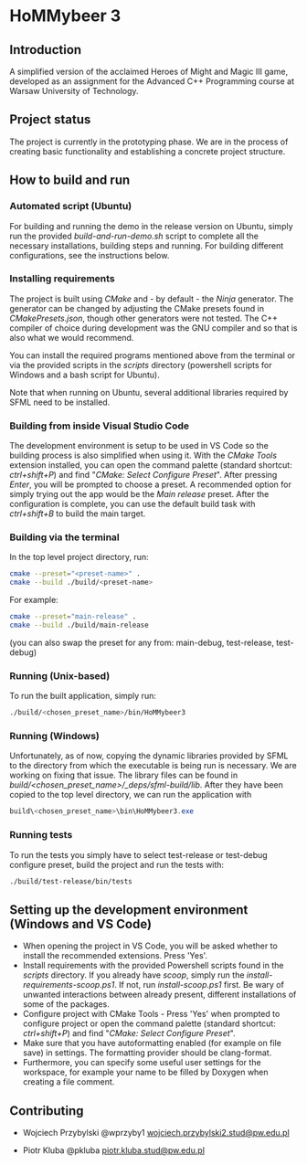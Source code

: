 # HoMMybeer 3

## Introduction

A simplified version of the acclaimed Heroes of Might and Magic III game, developed as an assignment for the Advanced C++ Programming course at Warsaw University of Technology.

## Project status

The project is currently in the prototyping phase. We are in the process of creating basic functionality and establishing a concrete project structure.

## How to build and run

### Automated script (Ubuntu)

For building and running the demo in the release version on Ubuntu, simply run the provided _build-and-run-demo.sh_ script to complete all the necessary installations, building steps and running. For building different configurations, see the instructions below.

### Installing requirements
The project is built using _CMake_ and - by default - the _Ninja_ generator. The generator can be changed by adjusting the CMake presets found in _CMakePresets.json_, though other generators were not tested. The C++ compiler of choice during development was the GNU compiler and so that is also what we would recommend.

You can install the required programs mentioned above from the terminal or via the provided scripts in the _scripts_ directory (powershell scripts for Windows and a bash script for Ubuntu).

Note that when running on Ubuntu, several additional libraries required by SFML need to be installed. 

### Building from inside Visual Studio Code

The development environment is setup to be used in VS Code so the building process is also simplified when using it. With the _CMake Tools_ extension installed, you can open the command palette (standard shortcut: _ctrl+shift+P_) and find "_CMake: Select Configure Preset_". After pressing _Enter_, you will be prompted to choose a preset. A recommended option for simply trying out the app would be the _Main release_ preset. After the configuration is complete, you can use the default build task with _ctrl+shift+B_ to build the main target.

### Building via the terminal

In the top level project directory, run:
```bash
cmake --preset="<preset-name>" .
cmake --build ./build/<preset-name>
```
For example:
```bash
cmake --preset="main-release" .
cmake --build ./build/main-release
```
(you can also swap the preset for any from: main-debug, test-release, test-debug)

### Running (Unix-based)

To run the built application, simply run:
```bash
./build/<chosen_preset_name>/bin/HoMMybeer3
```

### Running (Windows)

Unfortunately, as of now, copying the dynamic libraries provided by SFML to the directory from which the executable is being run is necessary. We are working on fixing that issue. The library files can be found in _build/<chosen_preset_name>/\_deps/sfml-build/lib_. After they have been copied to the top level directory, we can run the application with 
```powershell
build\<chosen_preset_name>\bin\HoMMybeer3.exe
```

### Running tests

To run the tests you simply have to select test-release or test-debug configure preset, build the project and run the tests with:
```bash
./build/test-release/bin/tests
```

## Setting up the development environment (Windows and VS Code)

- When opening the project in VS Code, you will be asked whether to install the recommended extensions. Press 'Yes'.
- Install requirements with the provided Powershell scripts found in the _scripts_ directory. If you already have _scoop_, simply run the _install-requirements-scoop.ps1_. If not, run _install-scoop.ps1_ first. Be wary of unwanted interactions between already present, different installations of some of the packages.
- Configure project with CMake Tools - Press 'Yes' when prompted to configure project or open the command palette (standard shortcut: _ctrl+shift+P_) and find "_CMake: Select Configure Preset_".
- Make sure that you have autoformatting enabled (for example on file save) in settings. The formatting provider should be clang-format.
- Furthermore, you can specify some useful user settings for the workspace, for example your name to be filled by Doxygen when creating a file comment.

## Contributing

- Wojciech Przybylski @wprzyby1 wojciech.przybylski2.stud@pw.edu.pl

- Piotr Kluba @pkluba piotr.kluba.stud@pw.edu.pl

